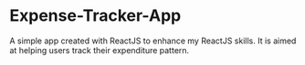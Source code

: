 # Expense-Tracker-App

A simple app created with ReactJS to enhance my ReactJS skills.
It is aimed at helping users track their expenditure pattern.
